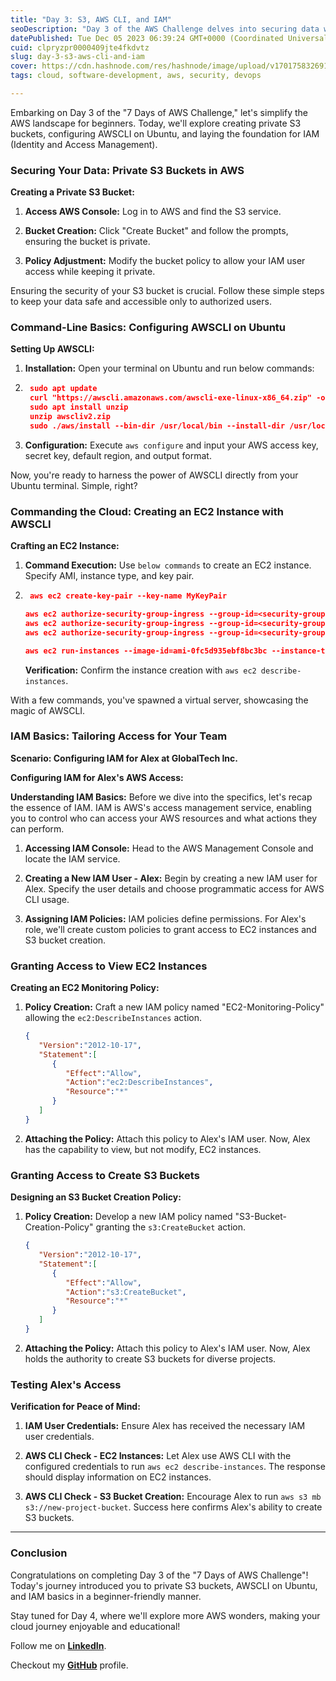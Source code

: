 ```yaml
---
title: "Day 3: S3, AWS CLI, and IAM"
seoDescription: "Day 3 of the AWS Challenge delves into securing data with private S3 buckets, configuring AWSCLI on Ubuntu for command-line efficiency, and mastering IAM."
datePublished: Tue Dec 05 2023 06:39:24 GMT+0000 (Coordinated Universal Time)
cuid: clpryzpr0000409jte4fkdvtz
slug: day-3-s3-aws-cli-and-iam
cover: https://cdn.hashnode.com/res/hashnode/image/upload/v1701758326913/dc1f05f8-8c28-41c6-b9c4-92d313c82f35.png
tags: cloud, software-development, aws, security, devops

---
```


Embarking on Day 3 of the "7 Days of AWS Challenge," let's simplify the AWS landscape for beginners. Today, we'll explore creating private S3 buckets, configuring AWSCLI on Ubuntu, and laying the foundation for IAM (Identity and Access Management).

### **Securing Your Data: Private S3 Buckets in AWS**

**Creating a Private S3 Bucket:**

1. **Access AWS Console:** Log in to AWS and find the S3 service.
    
2. **Bucket Creation:** Click "Create Bucket" and follow the prompts, ensuring the bucket is private.
    
3. **Policy Adjustment:** Modify the bucket policy to allow your IAM user access while keeping it private.
    

Ensuring the security of your S3 bucket is crucial. Follow these simple steps to keep your data safe and accessible only to authorized users.

### **Command-Line Basics: Configuring AWSCLI on Ubuntu**

**Setting Up AWSCLI:**

1. **Installation:** Open your terminal on Ubuntu and run below commands:
    
2. ```json
    sudo apt update
    curl "https://awscli.amazonaws.com/awscli-exe-linux-x86_64.zip" -o "awscliv2.zip"
    sudo apt install unzip
    unzip awscliv2.zip
    sudo ./aws/install --bin-dir /usr/local/bin --install-dir /usr/local/aws-cli --update
    ```
    
3. **Configuration:** Execute `aws configure` and input your AWS access key, secret key, default region, and output format.
    

Now, you're ready to harness the power of AWSCLI directly from your Ubuntu terminal. Simple, right?

### **Commanding the Cloud: Creating an EC2 Instance with AWSCLI**

**Crafting an EC2 Instance:**

1. **Command Execution:** Use `below commands` to create an EC2 instance. Specify AMI, instance type, and key pair.
    
2. ```json
    aws ec2 create-key-pair --key-name MyKeyPair
    ```
    
    ```json
    aws ec2 authorize-security-group-ingress --group-id=<security-group-id> --protocol=tcp --port=443 --cidr=0.0.0.0/0
    aws ec2 authorize-security-group-ingress --group-id=<security-group-id> --protocol=tcp --port=22 --cidr=0.0.0.0/0
    aws ec2 authorize-security-group-ingress --group-id=<security-group-id> --protocol=tcp --p
    ```
    
    ```json
    aws ec2 run-instances --image-id=ami-0fc5d935ebf8bc3bc --instance-type=t2.micro --region=u
    ```
    
    **Verification:** Confirm the instance creation with `aws ec2 describe-instances`.
    

With a few commands, you've spawned a virtual server, showcasing the magic of AWSCLI.

### **IAM Basics: Tailoring Access for Your Team**

**Scenario: Configuring IAM for Alex at GlobalTech Inc.**

**Configuring IAM for Alex's AWS Access:**

**Understanding IAM Basics:** Before we dive into the specifics, let's recap the essence of IAM. IAM is AWS's access management service, enabling you to control who can access your AWS resources and what actions they can perform.

1. **Accessing IAM Console:** Head to the AWS Management Console and locate the IAM service.
    
2. **Creating a New IAM User - Alex:** Begin by creating a new IAM user for Alex. Specify the user details and choose programmatic access for AWS CLI usage.
    
3. **Assigning IAM Policies:** IAM policies define permissions. For Alex's role, we'll create custom policies to grant access to EC2 instances and S3 bucket creation.
    

### **Granting Access to View EC2 Instances**

**Creating an EC2 Monitoring Policy:**

1. **Policy Creation:** Craft a new IAM policy named "EC2-Monitoring-Policy" allowing the `ec2:DescribeInstances` action.
    
    ```json
    {
       "Version":"2012-10-17",
       "Statement":[
          {
             "Effect":"Allow",
             "Action":"ec2:DescribeInstances",
             "Resource":"*"
          }
       ]
    }
    ```
    
2. **Attaching the Policy:** Attach this policy to Alex's IAM user. Now, Alex has the capability to view, but not modify, EC2 instances.
    

### **Granting Access to Create S3 Buckets**

**Designing an S3 Bucket Creation Policy:**

1. **Policy Creation:** Develop a new IAM policy named "S3-Bucket-Creation-Policy" granting the `s3:CreateBucket` action.
    
    ```json
    {
       "Version":"2012-10-17",
       "Statement":[
          {
             "Effect":"Allow",
             "Action":"s3:CreateBucket",
             "Resource":"*"
          }
       ]
    }
    ```
    
2. **Attaching the Policy:** Attach this policy to Alex's IAM user. Now, Alex holds the authority to create S3 buckets for diverse projects.
    

### **Testing Alex's Access**

**Verification for Peace of Mind:**

1. **IAM User Credentials:** Ensure Alex has received the necessary IAM user credentials.
    
2. **AWS CLI Check - EC2 Instances:** Let Alex use AWS CLI with the configured credentials to run `aws ec2 describe-instances`. The response should display information on EC2 instances.
    
3. **AWS CLI Check - S3 Bucket Creation:** Encourage Alex to run `aws s3 mb s3://new-project-bucket`. Success here confirms Alex's ability to create S3 buckets.
    

---

### **Conclusion**

Congratulations on completing Day 3 of the "7 Days of AWS Challenge"! Today's journey introduced you to private S3 buckets, AWSCLI on Ubuntu, and IAM basics in a beginner-friendly manner.

Stay tuned for Day 4, where we'll explore more AWS wonders, making your cloud journey enjoyable and educational!

Follow me on [**LinkedIn**](https://www.linkedin.com/in/arjunmenon-devops/).

Checkout my [**GitHub**](https://github.com/ArjunMnn) profile.